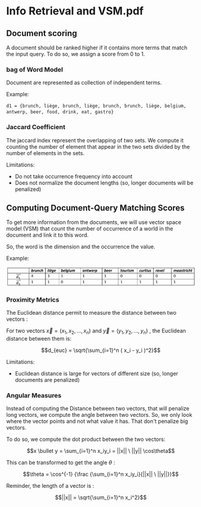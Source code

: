 # Info Retrieval and VSM.pdf

## Document scoring

A document should be ranked higher if it contains more terms that match the input query. To do so, we assign a score from 0 to 1.

### bag of Word Model

Document are represented as collection of independent terms. 

Example:

```
d1 = {brunch, liège, brunch, liège, brunch, brunch, liège, belgium, antwerp, beer, food, drink, eat, gastro}
```

### Jaccard Coefficient

The jaccard index represent the overlapping of two sets. We compute it counting the number of element that appear in the two sets divided by the number of elements in the sets.

Limitations:
- Do not take occurrence frequency into account
- Does not normalize the document lengths (so, longer documents will be penalized)

## Computing Document-Query Matching Scores

To get more information from the documents, we will use vector space model (VSM) that count the number of occurrence of a world in the document and link it to this word.

So, the word is the dimension and the occurrence the value.

Example:

![](attachments/Pasted%20image%2020241227113703.png)

### Proximity Metrics

The Euclidean distance permit to measure the distance between two vectors :

For two vectors $\vec x = (x_1, x_2, ..., x_n)$ and $\vec y = (y_1, y_2, ..., y_n)$ , the Euclidean distance between them is:

$$d_{euc} = \sqrt{\sum_{i=1}^n ( x_i - y_i )^2}$$

Limitations:
- Euclidean distance is large for vectors of different size (so, longer documents are penalized)

### Angular Measures

Instead of computing the Distance between two vectors, that will penalize long vectors, we compute the angle between two vectors. So, we only look where the vector points and not what value it has. That don't penalize big vectors.

To do so, we compute the dot product between the two vectors:

$$x \bullet y = \sum_{i=1}^n x_iy_i = ||x|| \ ||y|| \cos\theta$$

This can be transformed to get the angle $\theta$ :

$$\theta = \cos^{-1} {\frac {\sum_{i=1}^n x_iy_i}{||x|| \ ||y||}}$$

Reminder, the length of a vector is :

$$||x|| = \sqrt{\sum_{i=1}^n x_i^2}$$